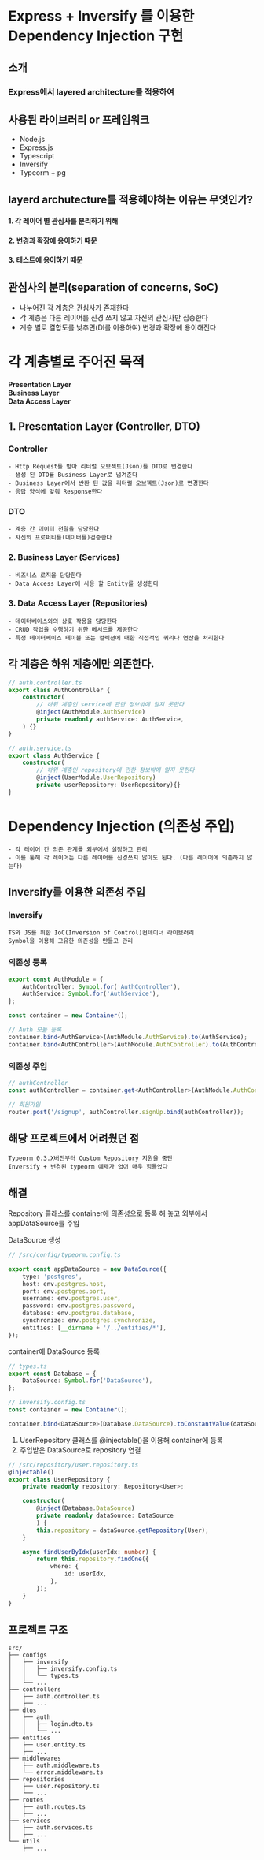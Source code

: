 # Express + Inversify 를 이용한 Dependency Injection 구현

## 소개

### Express에서 layered architecture를 적용하여

## 사용된 라이브러리 or 프레임워크

-   Node.js
-   Express.js
-   Typescript
-   Inversify
-   Typeorm + pg

## layerd archutecture를 적용해야하는 이유는 무엇인가?

#### 1. 각 레이어 별 관심사를 분리하기 위해

#### 2. 변경과 확장에 용이하기 때문

#### 3. 테스트에 용이하기 때문

## **관심사의 분리(separation of concerns, SoC)**

-   나누어진 각 계층은 관심사가 존재한다
-   각 계층은 다른 레이어를 신경 쓰지 않고 자신의 관심사만 집중한다
-   계층 별로 결합도를 낮추면(DI를 이용하여) 변경과 확장에 용이해진다

# 각 계층별로 주어진 목적

**Presentation Layer<br>
Business Layer<br>
Data Access Layer<br>**

## 1. Presentation Layer (Controller, DTO)

### Controller

    - Http Request를 받아 리터럴 오브젝트(Json)를 DTO로 변경한다
    - 생성 된 DTO를 Business Layer로 넘겨준다
    - Business Layer에서 반환 된 값을 리터럴 오브젝트(Json)로 변경한다
    - 응답 양식에 맞춰 Response한다

### DTO

    - 계층 간 데이터 전달을 담당한다
    - 자신의 프로퍼티를(데이터를)검증한다

### 2. Business Layer (Services)

    - 비즈니스 로직을 담당한다
    - Data Access Layer에 사용 할 Entity를 생성한다

### 3. Data Access Layer (Repositories)

    - 데이터베이스와의 상호 작용을 담당한다
    - CRUD 작업을 수행하기 위한 메서드를 제공한다
    - 특정 데이터베이스 테이블 또는 컬렉션에 대한 직접적인 쿼리나 연산을 처리한다

## 각 계층은 하위 계층에만 의존한다.

```Typescript
// auth.controller.ts
export class AuthController {
    constructor(
		// 하위 계층인 service에 관한 정보밖에 알지 못한다
        @inject(AuthModule.AuthService)
        private readonly authService: AuthService,
    ) {}
}
```

```Typescript
// auth.service.ts
export class AuthService {
    constructor(
		// 하위 계층인 repository에 관한 정보밖에 알지 못한다
		@inject(UserModule.UserRepository)
		private userRepository: UserRepository){}
}
```

# Dependency Injection (의존성 주입)

    - 각 레이어 간 의존 관계를 외부에서 설정하고 관리
    - 이를 통해 각 레이어는 다른 레이어를 신경쓰지 않아도 된다. (다른 레이어에 의존하지 않는다)

## Inversify를 이용한 의존성 주입

### Inversify

    TS와 JS를 위한 IoC(Inversion of Control)컨테이너 라이브러리
    Symbol을 이용해 고유한 의존성을 만들고 관리

### 의존성 등록

```Typescript
export const AuthModule = {
    AuthController: Symbol.for('AuthController'),
    AuthService: Symbol.for('AuthService'),
};

const container = new Container();

// Auth 모듈 등록
container.bind<AuthService>(AuthModule.AuthService).to(AuthService);
container.bind<AuthController>(AuthModule.AuthController).to(AuthController);
```

### 의존성 주입

```Typescript
// authController
const authController = container.get<AuthController>(AuthModule.AuthController);

// 회원가입
router.post('/signup', authController.signUp.bind(authController));
```

## 해당 프로젝트에서 어려웠던 점

    Typeorm 0.3.X버전부터 Custom Repository 지원을 중단
    Inversify + 변경된 typeorm 예제가 없어 매우 힘들었다

## 해결

Repository 클래스를 container에 의존성으로 등록 해 놓고 외부에서 appDataSource를 주입

DataSource 생성

```Typescript
// /src/config/typeorm.config.ts

export const appDataSource = new DataSource({
    type: 'postgres',
    host: env.postgres.host,
    port: env.postgres.port,
    username: env.postgres.user,
    password: env.postgres.password,
    database: env.postgres.database,
    synchronize: env.postgres.synchronize,
    entities: [__dirname + '/../entities/*'],
});
```

container에 DataSource 등록

```Typescript
// types.ts
export const Database = {
    DataSource: Symbol.for('DataSource'),
};
```

```Typescript
// inversify.config.ts
const container = new Container();

container.bind<DataSource>(Database.DataSource).toConstantValue(dataSource);
```

1. UserRepository 클래스를 @injectable()을 이용해 container에 등록
2. 주입받은 DataSource로 repository 연결

```Typescript
// /src/repository/user.repository.ts
@injectable()
export class UserRepository {
    private readonly repository: Repository<User>;

    constructor(
		@inject(Database.DataSource)
		private readonly dataSource: DataSource
		) {
        this.repository = dataSource.getRepository(User);
    }

    async findUserByIdx(userIdx: number) {
        return this.repository.findOne({
            where: {
                id: userIdx,
            },
        });
    }
}
```

## 프로젝트 구조

```shell
src/
├── configs
│   ├── inversify
│   │   ├── inversify.config.ts
│   │   └── types.ts
│   └── ...
├── controllers
│   ├── auth.controller.ts
│   ├── ...
├── dtos
│   ├── auth
│   │   ├── login.dto.ts
│   │   └── ...
├── entities
│   ├── user.entity.ts
│   ├── ...
├── middlewares
│   ├── auth.middleware.ts
│   └── error.middleware.ts
├── repositories
│   ├── user.repository.ts
│   └── ...
├── routes
│   ├── auth.routes.ts
│   ├── ...
├── services
│   ├── auth.services.ts
│   ├── ...
└── utils
    ├── ...
```

